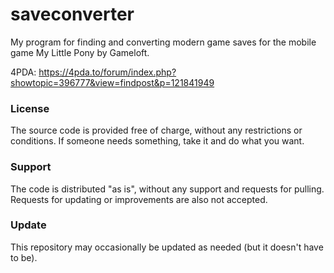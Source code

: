 # saveconverter

My program for finding and converting modern game saves for the mobile game My Little Pony by Gameloft.

4PDA: https://4pda.to/forum/index.php?showtopic=396777&view=findpost&p=121841949

### License

The source code is provided free of charge, without any restrictions or conditions.  If someone needs something, take it and do what you want.

### Support

The code is distributed "as is", without any support and requests for pulling. Requests for updating or improvements are also not accepted.

### Update

This repository may occasionally be updated as needed (but it doesn't have to be).
